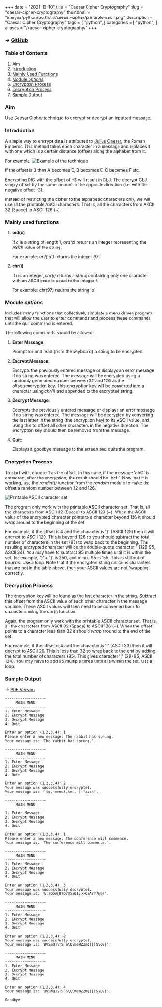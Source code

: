 +++
date = "2021-10-10"
title = "Caesar Cipher Cryptography"
slug = "caesar-cipher-cryptography"
thumbnail = "images/python/portfolio/caesar-cipher/printable-ascii.png"
description = "Caesar Cipher Cryptography"
tags = [
    "python",
]
categories = [
    "python",
]
aliases = "/caesar-cipher-cryptography/"
+++

### → [GitHub](https://github.com/tanducmai/caesar-cipher-cryptography)

### Table of Contents

1. [Aim](#aim)
1. [Introduction](#introduction)
1. [Mainly Used Functions](#mainly-used-functions)
1. [Module *options*](#module-options)
1. [Encryption Process](#encryption-process)
1. [Decryption Process](#decryption-process)
1. [Sample Output](#sample-output)

### Aim

Use Caesar Cipher technique to encrypt or decrypt an inputted message.

### Introduction

A simple way to encrypt data is attributed to [Julius
Caesar](http://en.wikipedia.org/wiki/Caesar_cipher), the Roman Emperor. This
method takes each character in a message and replaces it with one which is a
certain distance (offset) along the alphabet from it.

For example: ![Example of the
technique](/images/python/portfolio/caesar-cipher/example.png)

If the offset is 3 then A becomes D, B becomes E, C becomes F etc.

Encrypting DIG with the offset of +3 will result in GLJ. The decrypt GLJ, simply
offset by the same amount in the opposite direction (i.e. with the negative
offset -3).

Instead of restricting the cipher to the alphabetic characters only, we will use
all the printable ASCII characters. That is, all the characters from ASCII 32
(Space) to ASCII 126 (~).

### Mainly used functions

1. **ord(c)**

   If *c* is a string of length 1, *ord(c)* returns an integer representing the
   ASCII value of the string.

   For example: *ord(*'*a*'*)* returns the integer *97*.

1. **chr(i)**

   If *i* is an integer, *chr(i)* returns a string containing only one character
   with an ASCII code is equal to the integer *i*.

   For example: *chr(97)* returns the string '*a*'

### Module *options*

Includes many functions that collectively simulate a menu driven program that
will allow the user to enter commands and process these commands until the quit
command is entered.

The following commands should be allowed:

1. **Enter Message**:

   Prompt for and read (from the keyboard) a string to be encrypted.

1. **Encrypt Message**:

   Encrypts the previously entered message or displays an error message if no
   string was entered. The message will be encrypted using a randomly generated
   number between 32 and 126 as the offset/encryption key.  This encryption key
   will be converted into a character using *chr(i)* and appended to the
   encrypted string.

1. **Decrypt Message**:

   Decrypts the previously entered message or displays an error message if no
   string was entered. The message will be decrypted by converting the last
   letter in the string (the encryption key) to its ASCII value, and using this
   to offset all other characters in the negative direction. The encryption key
   should then be removed from the message.

1. **Quit**:

   Displays a goodbye message to the screen and quits the program.

### Encryption Process

To start with, choose 1 as the offset. In this case, if the message 'abG' is
enterered, after the encryption, the result should be 'bcH'. Now that it is
working, use the *randint()* function from the *random* module to make the
offset a random number between 32 and 126.

![Printable ASCII character
set](/images/python/portfolio/caesar-cipher/printable-ascii.png)

The program only work with the printable ASCII character set. That is, all the
characters from ASCII 32 (Space) to ASCII 126 (~). When the ASCII value of the
encrypted character points to a character beyond 126 it should *wrap* around to
the beginning of the set.

For example, if the offset is 4 and the character is '}' (ASCII 125) then it
will encrypt to ASCII 129. This is beyond 126 so you should subtract the total
number of characters in the set (95) to wrap back to the beginning. The
resulting encrypted character will be the double-quote character " (129-95,
ASCII 34). You may have to subtract 95 multiple times until it is within the
set, for example, '}' + '}' is 250, and minus 95 is 155. This is still out of
bounds. Use a loop. Note that if the encrypted string contains characters that
are not in the table above, then your ASCII values are not 'wrapping' correctly.

### Decryption Process

The encryption key will be found as the last character in the string.  Subtract
this offset from the ASCII value of each other character in the message
variable. These ASCII values will then need to be converted back to characters
using the chr(i) function.

Again, the program only work with the printable ASCII character set. That is,
all the characters from ASCII 32 (Space) to ASCII 126 (~). When the offset
points to a character less than 32 it should *wrap* around to the end of the
set.

For example, if the offset is 4 and the character is '!' (ASCII 33) then it will
decrypt to ASCII 29. This is less than 32 so wrap back to the end by adding the
total number of characters (95). This gives character '|' (29+95, ASCII 124).
You may have to add 95 multiple times until it is within the set. Use a loop.

### Sample Output

-> [PDF
Version](https://raw.githubusercontent.com/tanducmai/caesar-cipher-cryptography/main/sample_output.pdf)

```text
-------------------
     MAIN MENU
-------------------
1. Enter Message
2. Encrypt Message
3. Decrypt Message
4. Quit

Enter an option (1,2,3,4): 1
Please enter a new message: The rabbit has sprung.
Your message is: 'The rabbit has sprung.'.

-------------------
     MAIN MENU
-------------------
1. Enter Message
2. Encrypt Message
3. Decrypt Message
4. Quit

Enter an option (1,2,3,4): 2
Your message was successfully encrypted.
Your message is: '`tq,~mnnu!,tm , |~"zs:k'.

-------------------
     MAIN MENU
-------------------
1. Enter Message
2. Encrypt Message
3. Decrypt Message
4. Quit

Enter an option (1,2,3,4): 1
Please enter a new message: The conference will commence.
Your message is: 'The conference will commence.'.

-------------------
     MAIN MENU
-------------------
1. Enter Message
2. Encrypt Message
3. Decrypt Message
4. Quit

Enter an option (1,2,3,4): 3
Your message was successfully decrypted.
Your message is: '&:7Q5A@87D7@57QI;>>Q5A??7@57'.

-------------------
     MAIN MENU
-------------------
1. Enter Message
2. Encrypt Message
3. Decrypt Message
4. Quit

Enter an option (1,2,3,4): 2
Your message was successfully encrypted.
Your message is: 'BVSmQ]\TS`S\QSmeWZZmQ][[S\QS{'.

-------------------
     MAIN MENU
-------------------
1. Enter Message
2. Encrypt Message
3. Decrypt Message
4. Quit

Enter an option (1,2,3,4): 4
Your message is: 'BVSmQ]\TS`S\QSmeWZZmQ][[S\QS{'.

Goodbye
```
